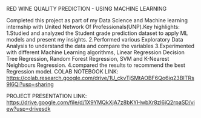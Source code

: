 RED WINE QUALITY PREDICTION - USING MACHINE LEARNING 

Completed this project as part of my Data Science and Machine learning internship with United Network Of
Professionals(UNP).Key highlights:
1.Studied and analyzed the Student
grade prediction dataset to apply ML
models and present my insights.
2.Performed various Exploratory Data
Analysis to understand the data and
compare the variables
3.Experimented with different Machine
Learning algorithms, Linear Regression
Decision Tree Regression, Random Forest
Regression, SVM and K-Nearest
Neighbours Regression.
4.compared the results to recommend the
best Regression model.
COLAB NOTEBOOK LINK:
https://colab.research.google.com/drive/1U_ckvTjSMtAOBF6Qo6iq23BITRs9I6Qi?usp=sharing

PROJECT PRESENTATION LINK:
https://drive.google.com/file/d/1X9YMQkXjA7z8bKYHwbXr8zl6iQ2rpaSD/view?usp=drivesdk
